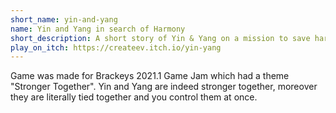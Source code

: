 ```yaml
---
short_name: yin-and-yang
name: Yin and Yang in search of Harmony
short_description: A short story of Yin & Yang on a mission to save harmony in the world. It was broken apart in pieces but they are still connected together...
play_on_itch: https://createev.itch.io/yin-yang
---
```


Game was made for Brackeys 2021.1 Game Jam which had a theme "Stronger Together". Yin and Yang are indeed stronger together, moreover they are literally tied together and you control them at once. 